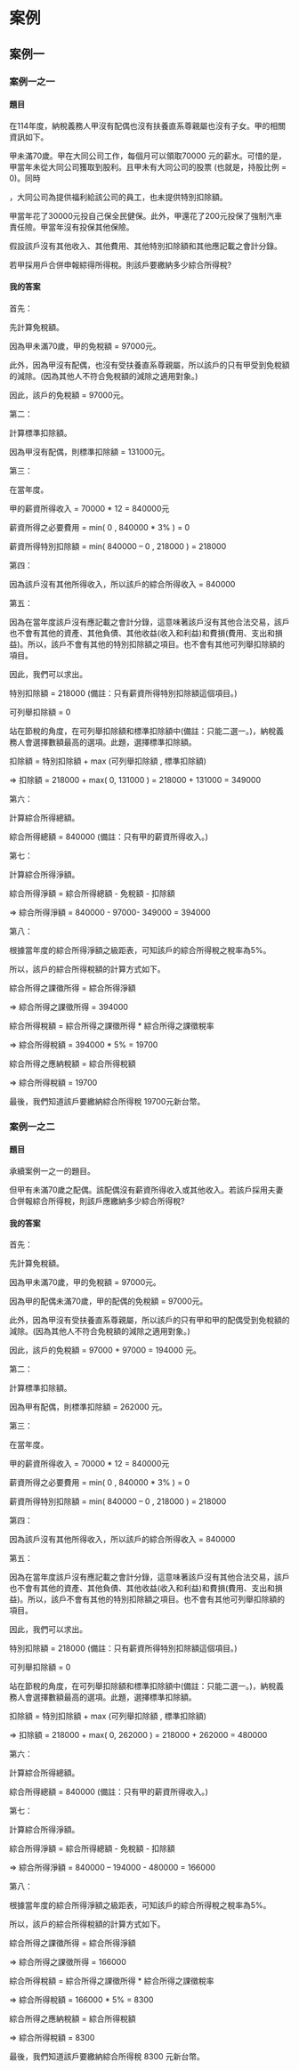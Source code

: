 # 案例

## 案例一

### 案例一之一

#### 題目

在114年度，納稅義務人甲沒有配偶也沒有扶養直系尊親屬也沒有子女。甲的相關資訊如下。 

甲未滿70歲。甲在大同公司工作，每個月可以領取70000 元的薪水。可惜的是，甲當年未從大同公司獲取到股利。且甲未有大同公司的股票 (也就是，持股比例 = 0)。同時 

，大同公司為提供福利給該公司的員工，也未提供特別扣除額。 

甲當年花了30000元投自己保全民健保。此外，甲還花了200元投保了強制汽車責任險。甲當年沒有投保其他保險。 

假設該戶沒有其他收入、其他費用、其他特別扣除額和其他應記載之會計分錄。 

若甲採用戶合併申報綜得所得稅。則該戶要繳納多少綜合所得稅? 

#### 我的答案

首先： 

先計算免稅額。 

因為甲未滿70歲，甲的免稅額 = 97000元。 

此外，因為甲沒有配偶，也沒有受扶養直系尊親屬，所以該戶的只有甲受到免稅額的減除。(因為其他人不符合免稅額的減除之適用對象。) 

因此，該戶的免稅額 = 97000元。 

 

第二： 

計算標準扣除額。 

因為甲沒有配偶，則標準扣除額 = 131000元。 

 

第三： 

在當年度。 

甲的薪資所得收入 = 70000 * 12 = 840000元 

薪資所得之必要費用 = min( 0 , 840000 * 3% ) = 0 

薪資所得特別扣除額 = min( 840000 – 0  , 218000 ) = 218000 

 

第四： 

因為該戶沒有其他所得收入，所以該戶的綜合所得收入 = 840000 

 

第五： 

因為在當年度該戶沒有應記載之會計分錄，這意味著該戶沒有其他合法交易，該戶也不會有其他的資產、其他負債、其他收益(收入和利益)和費損(費用、支出和損益)。所以，該戶不會有其他的特別扣除額之項目。也不會有其他可列舉扣除額的項目。 

因此，我們可以求出。 

特別扣除額 = 218000 (備註：只有薪資所得特別扣除額這個項目。) 

可列舉扣除額 = 0  

站在節稅的角度，在可列舉扣除額和標準扣除額中(備註：只能二選一。)，納稅義務人會選擇數額最高的選項。此題，選擇標準扣除額。 

扣除額 = 特別扣除額 + max (可列舉扣除額 , 標準扣除額)  

=> 扣除額 = 218000 + max( 0, 131000 ) = 218000 + 131000 = 349000 

 

第六： 

計算綜合所得總額。 

綜合所得總額 = 840000 (備註：只有甲的薪資所得收入。) 

 

第七： 

計算綜合所得淨額。 

綜合所得淨額 = 綜合所得總額 - 免稅額 - 扣除額  

=> 綜合所得淨額 = 840000 -  97000- 349000 = 394000 

 

第八： 

根據當年度的綜合所得淨額之級距表，可知該戶的綜合所得稅之稅率為5%。 

所以，該戶的綜合所得稅額的計算方式如下。 

綜合所得之課徵所得 = 綜合所得淨額  

=> 綜合所得之課徵所得 = 394000 

綜合所得稅額 = 綜合所得之課徵所得 * 綜合所得之課徵稅率  

=> 綜合所得稅額 = 394000 * 5% = 19700 

綜合所得之應納稅額 = 綜合所得稅額 

=> 綜合所得稅額 = 19700 

 

最後，我們知道該戶要繳納綜合所得稅 19700元新台幣。 

 

### 案例一之二

#### 題目

承續案例一之一的題目。 

但甲有未滿70歲之配偶。該配偶沒有薪資所得收入或其他收入。若該戶採用夫妻合併報綜合所得稅，則該戶應繳納多少綜合所得稅? 

 

#### 我的答案

首先： 

先計算免稅額。 

因為甲未滿70歲，甲的免稅額 = 97000元。 

因為甲的配偶未滿70歲，甲的配偶的免稅額 = 97000元。 

此外，因為甲沒有受扶養直系尊親屬，所以該戶的只有甲和甲的配偶受到免稅額的減除。(因為其他人不符合免稅額的減除之適用對象。) 

因此，該戶的免稅額 = 97000 + 97000  = 194000 元。 

 

第二： 

計算標準扣除額。 

因為甲有配偶，則標準扣除額 = 262000 元。 

 

第三： 

在當年度。 

甲的薪資所得收入 = 70000 * 12 = 840000元 

薪資所得之必要費用 = min( 0 , 840000 * 3% ) = 0 

薪資所得特別扣除額 = min( 840000 – 0  , 218000 ) = 218000 

 

第四： 

因為該戶沒有其他所得收入，所以該戶的綜合所得收入 = 840000 

 

第五： 

因為在當年度該戶沒有應記載之會計分錄，這意味著該戶沒有其他合法交易，該戶也不會有其他的資產、其他負債、其他收益(收入和利益)和費損(費用、支出和損益)。所以，該戶不會有其他的特別扣除額之項目。也不會有其他可列舉扣除額的項目。 

因此，我們可以求出。 

特別扣除額 = 218000 (備註：只有薪資所得特別扣除額這個項目。) 

可列舉扣除額 = 0  

站在節稅的角度，在可列舉扣除額和標準扣除額中(備註：只能二選一。)，納稅義務人會選擇數額最高的選項。此題，選擇標準扣除額。 

扣除額 = 特別扣除額 + max (可列舉扣除額 , 標準扣除額)  

=> 扣除額 = 218000 + max( 0, 262000 ) = 218000 + 262000 = 480000 

 

第六： 

計算綜合所得總額。 

綜合所得總額 = 840000 (備註：只有甲的薪資所得收入。) 

 

第七： 

計算綜合所得淨額。 

綜合所得淨額 = 綜合所得總額 - 免稅額 - 扣除額  

=> 綜合所得淨額 = 840000 – 194000 - 480000 = 166000 

 

第八： 

根據當年度的綜合所得淨額之級距表，可知該戶的綜合所得稅之稅率為5%。 

所以，該戶的綜合所得稅額的計算方式如下。 

綜合所得之課徵所得 = 綜合所得淨額  

=> 綜合所得之課徵所得 = 166000 

綜合所得稅額 = 綜合所得之課徵所得 * 綜合所得之課徵稅率  

=> 綜合所得稅額 = 166000 * 5% = 8300 

綜合所得之應納稅額 = 綜合所得稅額 

=> 綜合所得稅額 = 8300 

最後，我們知道該戶要繳納綜合所得稅 8300 元新台幣。 
